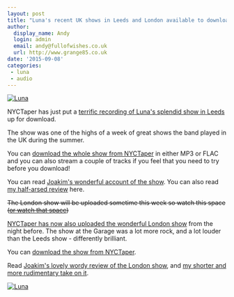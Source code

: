 ```yaml
---
layout: post
title: "Luna's recent UK shows in Leeds and London available to download from NYCTaper"
author:
  display_name: Andy
  login: admin
  email: andy@fullofwishes.co.uk
  url: http://www.grange85.co.uk
date: '2015-09-08'
categories:
 - luna
 - audio
---
```

<a data-flickr-embed="true"  href="https://www.flickr.com/photos/grange85/20052803899/in/album-72157656706994745/" title="Luna"><img src="https://farm1.staticflickr.com/443/20052803899_bf9243ea34_c.jpg" alt="Luna"></a>

<p class="lead">NYCTaper has just put a <a href="http://www.nyctaper.com/2015/09/luna-august-1-2015-leeds-uk-flacmp3streaming/">terrific recording of Luna's splendid show in Leeds</a> up for download.</p>

The show was one of the highs of a week of great shows the band played in the UK during the summer.

You can [download the whole show from NYCTaper](http://www.nyctaper.com/2015/09/luna-august-1-2015-leeds-uk-flacmp3streaming/) in either MP3 or FLAC and you can also stream a couple of tracks if you feel that you need to try before you download!

You can read <a href="/2015/08/17/a-wilder-affair-luna-in-the-uk-part-three-leeds/">Joakim's wonderful account of the show</a>.
You can also read <a href="/2015/08/03/luna-in-london-and-leeds/">my half-arsed review</a> here.


<del>The London show will be uploaded sometime this week so watch this space ([or watch that space](http://www.nyctaper.com))</del>
<p class="lead"><a href="http://www.nyctaper.com/2015/09/luna-july-31-2015-london-uk-flacmp3streaming/">NYCTaper has now also uploaded the wonderful London show</a> from the night before. The show at the Garage was a lot more rock, and a lot louder than the Leeds show - differently brilliant.</p>
<p>You can <a href="http://www.nyctaper.com/2015/09/luna-july-31-2015-london-uk-flacmp3streaming/">download the show from NYCTaper</a>.</p>
<p>Read <a href="/2015/08/14/i-once-met-bob-dylan-on-the-streets-of-paris-luna-in-the-uk-part-two-london/">Joakim's lovely wordy review of the London show</a>, and <a href="/2015/08/03/luna-in-london-and-leeds/">my shorter and more rudimentary take on it</a>.</p>
<a data-flickr-embed="true"  href="https://www.flickr.com/photos/grange85/20166778816/in/album-72157656637112975/" title="Luna"><img src="https://farm1.staticflickr.com/474/20166778816_d957392595_b.jpg" alt="Luna"></a>


